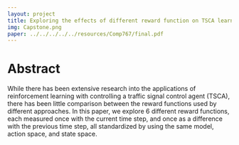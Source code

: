```yaml
---
layout: project
title: Exploring the effects of different reward function on TSCA learning process
img: Capstone.png
paper: ../../../../../resources/Comp767/final.pdf
---
```


# Abstract
 
While there has been extensive research into the applications of reinforcement learning with controlling a traffic signal control agent (TSCA), there has been little comparison between the reward functions used by different approaches. In this paper, we explore 6 different reward functions, each measured once with the current time step, and once as a difference with the previous time step, all standardized by using the same model, action space, and state space.